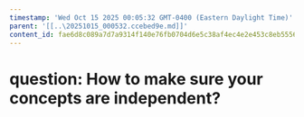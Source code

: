 ```yaml
---
timestamp: 'Wed Oct 15 2025 00:05:32 GMT-0400 (Eastern Daylight Time)'
parent: '[[..\20251015_000532.ccebed9e.md]]'
content_id: fae6d8c089a7d7a9314f140e76fb0704d6e5c38af4ec4e2e453c8eb55562a9fc
---
```


# question: How to make sure your concepts are independent?
